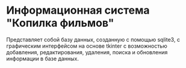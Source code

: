 # Информационная система "Копилка фильмов"
Представляет собой базу данных, созданную с помощью sqlite3, с графическим интерфейсом на основе tkinter
с возможностью добавления, редактирования, удаления, поиска и обновления информации в базе данных.
